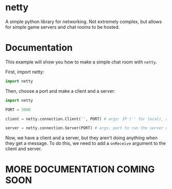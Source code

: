 # netty
A simple python library for networking. Not extremely complex, but allows for simple game servers and chat rooms to be hosted.

# Documentation

This example will show you how to make a simple chat room with `netty`.

First, import netty:
```python
import netty
```
Then, choose a port and make a client and a server:
```python
import netty

PORT = 3000

client = netty.connection.Client('', PORT) # args: IP ('' for local), and port.

server = netty.connection.Server(PORT) # args: port to run the server on.
```
Now, we have a client and a server, but they aren't doing anything when they get a message. To do this, we need to add a `onReceive` argument to the client and server.

MORE DOCUMENTATION COMING SOON
==============================
